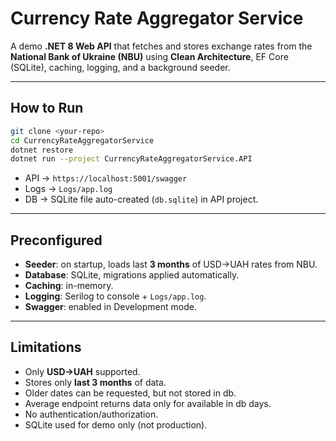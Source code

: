 # Currency Rate Aggregator Service

A demo **.NET 8 Web API** that fetches and stores exchange rates from the **National Bank of Ukraine (NBU)** using **Clean Architecture**, EF Core (SQLite), caching, logging, and a background seeder.  

---

## How to Run
```bash
git clone <your-repo>
cd CurrencyRateAggregatorService
dotnet restore
dotnet run --project CurrencyRateAggregatorService.API
```

- API → `https://localhost:5001/swagger`  
- Logs → `Logs/app.log`  
- DB → SQLite file auto-created (`db.sqlite`) in API project. 

---

## Preconfigured
- **Seeder**: on startup, loads last **3 months** of USD→UAH rates from NBU.  
- **Database**: SQLite, migrations applied automatically.  
- **Caching**: in-memory.  
- **Logging**: Serilog to console + `Logs/app.log`.  
- **Swagger**: enabled in Development mode.  

---

## Limitations
- Only **USD→UAH** supported.  
- Stores only **last 3 months** of data.
- Older dates can be requested, but not stored in db.  
- Average endpoint returns data only for available in db days.  
- No authentication/authorization.  
- SQLite used for demo only (not production).  
